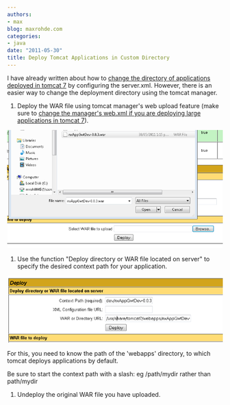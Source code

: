 ```yaml
---
authors:
- max
blog: maxrohde.com
categories:
- java
date: "2011-05-30"
title: Deploy Tomcat Applications in Custom Directory
---
```


I have already written about how to [change the directory of applications deployed in tomcat 7](http://maxrohde.com/2011/05/01/change-the-path-of-applications-in-tomcat/) by configuring the server.xml. However, there is an easier way to change the deployment directory using the tomcat manager.

1. Deploy the WAR file using tomcat manager's web upload feature (make sure to [change the manager's web.xml if you are deploying large applications in tomcat 7](http://maxrohde.com/2011/04/27/large-war-file-cannot-be-deployed-in-tomcat-7/)).

![](images/053011_0133_deploytomca1.png)

1. Use the function "Deploy directory or WAR file located on server" to specify the desired context path for your application.

![](images/053011_0133_deploytomca2.png)

For this, you need to know the path of the 'webapps' directory, to which tomcat deploys applications by default.

Be sure to start the context path with a slash: eg /path/mydir rather than path/mydir

1. Undeploy the original WAR file you have uploaded.